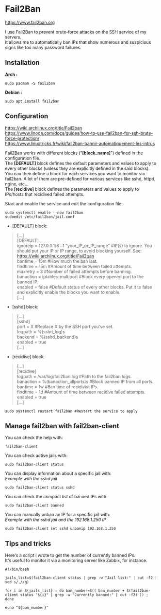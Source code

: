 # Fail2Ban

https://www.fail2ban.org

I use Fail2Ban to prevent brute-force attacks on the SSH service of my servers.  
It allows me to automatically ban IPs that show numerous and suspicious signs like too many password failures.  

## Installation

**Arch :** 

```
sudo pacman -S fail2ban
```
  
**Debian :**

```
sudo apt install fail2ban
```

## Configuration

https://wiki.archlinux.org/title/Fail2ban  
https://www.linode.com/docs/guides/how-to-use-fail2ban-for-ssh-brute-force-protection/  
https://www.linuxtricks.fr/wiki/fail2ban-bannir-automatiquement-les-intrus  

Fail2Ban works with different blocks ("**[block_name]**") defined in the configuration file.  
The **[DEFAULT]** block defines the default parameters and values to apply to every other blocks (unless they are explicitly defined in the said blocks).  
You can then define a block for each services you want to monitor via fail2ban. A lot of them are pre-defined for various services like sshd, httpd, nginx, etc...  
The **[recidive]** block defines the parameters and values to apply to IPs/hosts that recidived failed attempts.  
   
Start and enable the service and edit the configuration file:  
  
```
sudo systemctl enable --now fail2ban
sudoedit /etc/fail2ban/jail.conf
```

- [DEFAULT] block:
> [...]  
> [DEFAULT]  
> ignoreip = 127.0.0.1/8 ::1 "your_IP_or_IP_range" #IP(s) to ignore. You should put your IP or IP range, to avoid blocking yourself. See: https://wiki.archlinux.org/title/Fail2ban  
> bantime = 15m #How much the ban last.  
> findtime = 15m #Amount of time between failed attempts.      
> maxretry = 3 #Number of failed attempts before banning.  
> banaction = iptables-multiport #Block every opened port to the banned IP.   
> enabled = false #Default status of every other blocks. Put it to false and explicitly enable the blocks you want to enable.   
> [...]  
  
- [sshd] block:
> [...]   
> [sshd]  
> port = X #Replace X by the SSH port you've set.  
> logpath = %(sshd_log)s  
> backend = %(sshd_backend)s  
> enabled = true  
> [...]  
  
- [recidive] block:
> [...]  
> [recidive]  
> logpath  = /var/log/fail2ban.log #Path to the fail2ban logs.    
> banaction = %(banaction_allports)s #Block banned IP from all ports.  
> bantime  = 1w #Ban time of recidivist IPs.  
> findtime = 1d #Amount of time between recidive failed attempts.  
> enabled = true  
> [...]  
    
```
sudo systemctl restart fail2ban #Restart the service to apply
```

## Manage fail2ban with fail2ban-client

You can check the help with:  

```
fail2ban-client
```
  
You can check active jails with:  
  
```
sudo fail2ban-client status
```
  
You can display information about a specific jail with:  
*Example with the sshd jail*  
  
```
sudo fail2ban-client status sshd
```
  
You can check the compact list of banned IPs with:  
  
```
sudo fail2ban-client banned
```
  
You can manually unban an IP for a specific jail with:  
*Example with the sshd jail and the 192.168.1.250 IP*  
  
```
sudo fail2ban-client set sshd unbanip 192.168.1.250
```

## Tips and tricks

Here's a script I wrote to get the number of currently banned IPs.  
It's useful to monitor it via a monitoring server like Zabbix, for instance.  
  
```
#!/bin/bash

jails_list=$(fail2ban-client status | grep -w "Jail list:" | cut -f2 | sed s/,//g)

for i in ${jails_list} ; do ban_number=$(( ban_number + $(fail2ban-client status "${i}" | grep -w "Currently banned:" | cut -f2) )) ; done

echo "${ban_number}"
```
